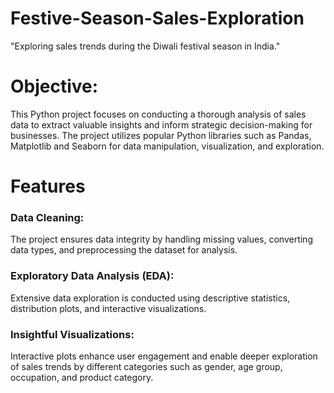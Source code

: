 # Festive-Season-Sales-Exploration

"Exploring sales trends during the Diwali festival season in India."

# Objective:
This Python project focuses on conducting a thorough analysis of sales data to extract valuable insights and inform strategic decision-making for businesses.
The project utilizes popular Python libraries such as Pandas, Matplotlib and Seaborn for data manipulation, visualization, and exploration.

# Features

### Data Cleaning:
The project ensures data integrity by handling missing values, converting data types, and preprocessing the dataset for analysis.

### Exploratory Data Analysis (EDA):
Extensive data exploration is conducted using descriptive statistics, distribution plots, and interactive visualizations.

### Insightful Visualizations: 
Interactive plots enhance user engagement and enable deeper exploration of sales trends by different categories such as gender, age group, occupation, and product category.
